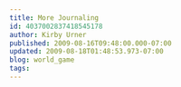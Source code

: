 ```yaml
---
title: More Journaling
id: 4037002837418545178
author: Kirby Urner
published: 2009-08-16T09:48:00.000-07:00
updated: 2009-08-18T01:48:53.973-07:00
blog: world_game
tags: 
---
```


